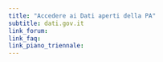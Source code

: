 ```yaml
---
title: "Accedere ai Dati aperti della PA"
subtitle: dati.gov.it
link_forum:
link_faq:
link_piano_triennale:
---
```

